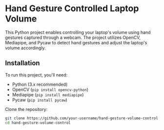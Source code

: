 # Hand Gesture Controlled Laptop Volume

This Python project enables controlling your laptop's volume using hand gestures captured through a webcam. The project utilizes OpenCV, Mediapipe, and Pycaw to detect hand gestures and adjust the laptop's volume accordingly.

## Installation

To run this project, you'll need:

- Python (3.x recommended)
- OpenCV (`pip install opencv-python`)
- Mediapipe (`pip install mediapipe`)
- Pycaw (`pip install pycaw`)

Clone the repository:
```bash
git clone https://github.com/your-username/hand-gesture-volume-control.git
cd hand-gesture-volume-control
